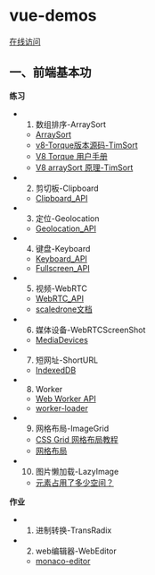# vue-demos

[在线访问](https://si3ver.github.io/vue-demos/)

## 一、前端基本功

**练习**

+ 01. 数组排序-ArraySort
  - [ArraySort](https://developer.mozilla.org/zh-CN/docs/Web/JavaScript/Reference/Global_Objects/Array/sort)
  - [v8-Torque版本源码-TimSort](https://github.com/v8/v8/blob/96f32fe673a9dd79fcbb267c41477ede938a5b4d/third_party/v8/builtins/array-sort.tq#L1246)
  - [V8 Torque 用户手册](https://v8.js.cn/docs/torque/)
  - [V8 arraySort 原理-TimSort](https://v8.dev/blog/array-sort#timsort)
+ 02. 剪切板-Clipboard
  - [Clipboard_API](https://developer.mozilla.org/zh-CN/docs/Web/API/Clipboard_API)
+ 03. 定位-Geolocation
  - [Geolocation_API](https://developer.mozilla.org/zh-CN/docs/Web/API/Geolocation_API)
+ 04. 键盘-Keyboard
  - [Keyboard_API](https://developer.mozilla.org/en-US/docs/Web/API/Keyboard_API)
  - [Fullscreen_API](https://developer.mozilla.org/zh-CN/docs/Web/API/Fullscreen_API)
+ 05. 视频-WebRTC
  - [WebRTC_API](https://developer.mozilla.org/zh-CN/docs/Web/API/WebRTC_API)
  - [scaledrone文档](https://www.scaledrone.com/docs/quick-start/javascript)
+ 06. 媒体设备-WebRTCScreenShot
  - [MediaDevices](https://developer.mozilla.org/zh-CN/docs/Web/API/MediaDevices)
+ 07. 短网址-ShortURL
  - [IndexedDB](https://developer.mozilla.org/zh-CN/docs/Web/API/IndexedDB_API)
+ 08. Worker
  - [Web Worker API](https://developer.mozilla.org/zh-CN/docs/Web/API/Web_Workers_API)
  - [worker-loader](https://www.webpackjs.com/loaders/worker-loader/)
+ 09. 网格布局-ImageGrid
  - [CSS Grid 网格布局教程](https://www.ruanyifeng.com/blog/2019/03/grid-layout-tutorial.html)
  - [网格布局](https://developer.mozilla.org/zh-CN/docs/Web/CSS/CSS_Grid_Layout)
+ 10. 图片懒加载-LazyImage
  - [元素占用了多少空间？](https://developer.mozilla.org/zh-CN/docs/Web/API/CSS_Object_Model/Determining_the_dimensions_of_elements)

**作业**

+ 01. 进制转换-TransRadix
+ 02. web编辑器-WebEditor
  - [monaco-editor](https://microsoft.github.io/monaco-editor/index.html)
